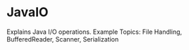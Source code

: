 # JavaIO
Explains Java I/O operations. Example Topics: File Handling, BufferedReader, Scanner, Serialization
